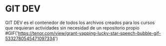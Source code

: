 # GIT DEV
GIT DEV es el contenedor de todos los archivos creados para los cursos que requieran actividades sin necesidad de un repositorio propio
#GIF('https://tenor.com/view/grant-yapping-lucky-star-speech-bubble-gif-5332780545471097334')